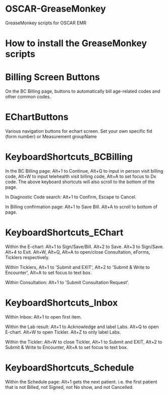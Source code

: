 # OSCAR-GreaseMonkey
GreaseMonkey scripts for OSCAR EMR

# How to install the GreaseMonkey scripts

# Billing Screen Buttons
On the BC Billing page, buttons to automatically bill age-related codes and other common codes. 

# EChartButtons
Various navigation buttons for echart screen.  Set your own specific fid (form number) or Measurement groupName

# KeyboardShortcuts_BCBilling
In the BC Billing page: Alt+1 to Continue, Alt+Q to input in person visit billing code, Alt+W to input telehealth visit billing code, Alt+A to set focus to Dx code. The above keyboard shortcuts will also scroll to the bottom of the page. 

In Diagnostic Code search: Alt+1 to Confirm, Escape to Cancel. 

In Billing confirmation page: Alt+1 to Save Bill. Alt+A to scroll to bottom of page.

# KeyboardShortcuts_EChart
Within the E-chart: Alt+1 to Sign/Save/Bill. Alt+2 to Save. Alt+3 to Sign/Save. Alt+4 to Exit. Alt+W, Alt+Q, Alt+A to open/close Consultation, eForms, Ticklers respectively. 

Within Ticklers, Alt+1 to 'Submit and EXIT', Alt+2 to 'Submit & Write to Encounter', Alt+A to set focus to text box. 

Within Consultation: Alt+1 to 'Submit Consultation Request'.

# KeyboardShortcuts_Inbox
Within Inbox: Alt+1 to open first item. 

Within the Lab result: Alt+1 to Acknowledge and label Labs. Alt+Q to open E-chart. Alt+W to open Tickler. Alt+Z to only label Labs. 

Within the Tickler: Alt+W to close Tickler, Alt+1 to Submit and EXIT, Alt+2 to Submit & Write to Encounter, Alt+A to set focus to text box.

# KeyboardShortcuts_Schedule
Within the Schedule page: Alt+1 gets the next patient. i.e. the first patient that is not Billed, not Signed, not No show, and not Cancelled.